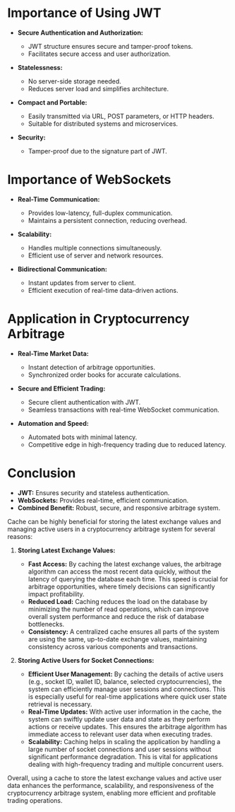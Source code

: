 # Importance of Using JWT

- **Secure Authentication and Authorization:**
  - JWT structure ensures secure and tamper-proof tokens.
  - Facilitates secure access and user authorization.

- **Statelessness:**
  - No server-side storage needed.
  - Reduces server load and simplifies architecture.

- **Compact and Portable:**
  - Easily transmitted via URL, POST parameters, or HTTP headers.
  - Suitable for distributed systems and microservices.

- **Security:**
  - Tamper-proof due to the signature part of JWT.

# Importance of WebSockets

- **Real-Time Communication:**
  - Provides low-latency, full-duplex communication.
  - Maintains a persistent connection, reducing overhead.

- **Scalability:**
  - Handles multiple connections simultaneously.
  - Efficient use of server and network resources.

- **Bidirectional Communication:**
  - Instant updates from server to client.
  - Efficient execution of real-time data-driven actions.

# Application in Cryptocurrency Arbitrage

- **Real-Time Market Data:**
  - Instant detection of arbitrage opportunities.
  - Synchronized order books for accurate calculations.

- **Secure and Efficient Trading:**
  - Secure client authentication with JWT.
  - Seamless transactions with real-time WebSocket communication.

- **Automation and Speed:**
  - Automated bots with minimal latency.
  - Competitive edge in high-frequency trading due to reduced latency.

# Conclusion

- **JWT:** Ensures security and stateless authentication.
- **WebSockets:** Provides real-time, efficient communication.
- **Combined Benefit:** Robust, secure, and responsive arbitrage system.


Cache can be highly beneficial for storing the latest exchange values and managing active users in a cryptocurrency arbitrage system for several reasons:

1. **Storing Latest Exchange Values:**
   - **Fast Access:** By caching the latest exchange values, the arbitrage algorithm can access the most recent data quickly, without the latency of querying the database each time. This speed is crucial for arbitrage opportunities, where timely decisions can significantly impact profitability.
   - **Reduced Load:** Caching reduces the load on the database by minimizing the number of read operations, which can improve overall system performance and reduce the risk of database bottlenecks.
   - **Consistency:** A centralized cache ensures all parts of the system are using the same, up-to-date exchange values, maintaining consistency across various components and transactions.

2. **Storing Active Users for Socket Connections:**
   - **Efficient User Management:** By caching the details of active users (e.g., socket ID, wallet ID, balance, selected cryptocurrencies), the system can efficiently manage user sessions and connections. This is especially useful for real-time applications where quick user state retrieval is necessary.
   - **Real-Time Updates:** With active user information in the cache, the system can swiftly update user data and state as they perform actions or receive updates. This ensures the arbitrage algorithm has immediate access to relevant user data when executing trades.
   - **Scalability:** Caching helps in scaling the application by handling a large number of socket connections and user sessions without significant performance degradation. This is vital for applications dealing with high-frequency trading and multiple concurrent users.

Overall, using a cache to store the latest exchange values and active user data enhances the performance, scalability, and responsiveness of the cryptocurrency arbitrage system, enabling more efficient and profitable trading operations.